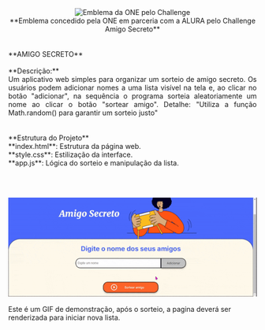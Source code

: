 
<center><img src="https://cdn1.gnarususercontent.com.br/6/409216/ff043987-239b-4661-bdb1-7f4ca6092c48.png" alt="Emblema da ONE pelo Challenge" width="50%"></center>
<center>**Emblema concedido pela ONE em parceria com a ALURA pelo Challenge Amigo Secreto**</center>
<br><br>
**AMIGO SECRETO**
<br><br>
**Descrição:**
<br>
<div style="text-align: justify;">Um aplicativo web simples para organizar um sorteio de amigo secreto. Os usuários podem adicionar nomes a uma lista visível na tela e, ao clicar no botão "adicionar", na sequência o programa sorteia aleatoriamente um nome ao clicar o botão "sortear amigo". Detalhe: "Utiliza a função Math.random() para garantir um sorteio justo"</div>
<br><br>
**Estrutura do Projeto**
<br>
**index.html**: Estrutura da página web.
<br>
**style.css**: Estilização da interface.
<br>
**app.js**: Lógica do sorteio e manipulação da lista.

<br><br>
<center><img src="https://github.com/mauro-pinheiro51/amigo-secreto/raw/main/assets/amigo-secreto-demo.gif" alt="Demonstração do Amigo Secreto"></center>

Este é um GIF de demonstração, após o sorteio, a pagina deverá ser renderizada para iniciar nova lista.

